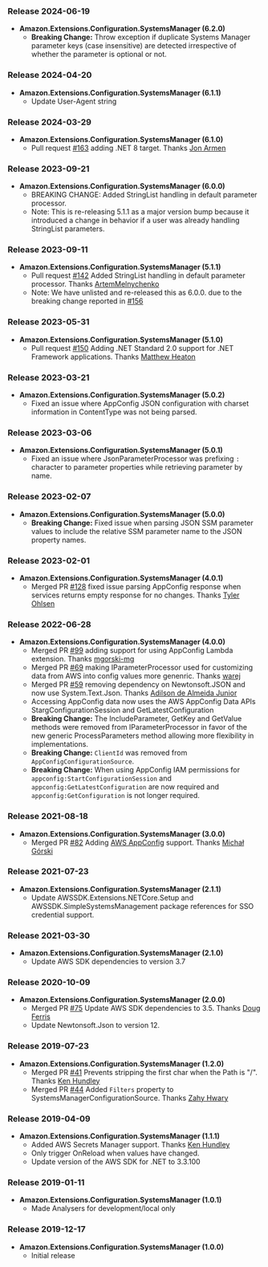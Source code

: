 ﻿### Release 2024-06-19
* **Amazon.Extensions.Configuration.SystemsManager (6.2.0)**
  * **Breaking Change:** Throw exception if duplicate Systems Manager parameter keys (case insensitive) are detected irrespective of whether the parameter is optional or not.

### Release 2024-04-20
* **Amazon.Extensions.Configuration.SystemsManager (6.1.1)**
  * Update User-Agent string

### Release 2024-03-29
* **Amazon.Extensions.Configuration.SystemsManager (6.1.0)**
   * Pull request [#163](https://github.com/aws/aws-dotnet-extensions-configuration/pull/163) adding .NET 8 target. Thanks [Jon Armen](https://github.com/jon-armen)
   
### Release 2023-09-21
* **Amazon.Extensions.Configuration.SystemsManager (6.0.0)**
   * BREAKING CHANGE: Added StringList handling in default parameter processor.
   * Note: This is re-releasing 5.1.1 as a major version bump because it introduced a change in behavior if a user was already handling StringList parameters.

### Release 2023-09-11
* **Amazon.Extensions.Configuration.SystemsManager (5.1.1)**
   * Pull request [#142](https://github.com/aws/aws-dotnet-extensions-configuration/pull/142) Added StringList handling in default parameter processor. Thanks [ArtemMelnychenko](https://github.com/Plazmius)
   * Note: We have unlisted and re-released this as 6.0.0. due to the breaking change reported in [#156](https://github.com/aws/aws-dotnet-extensions-configuration/issues/156)

### Release 2023-05-31
* **Amazon.Extensions.Configuration.SystemsManager (5.1.0)**
   * Pull request [#150](https://github.com/aws/aws-dotnet-extensions-configuration/pull/150) Adding .NET Standard 2.0 support for .NET Framework applications. Thanks [Matthew Heaton](https://github.com/heatonmatthew)

### Release 2023-03-21
* **Amazon.Extensions.Configuration.SystemsManager (5.0.2)**
   * Fixed an issue where AppConfig JSON configuration with charset information in ContentType was not being parsed.

### Release 2023-03-06
* **Amazon.Extensions.Configuration.SystemsManager (5.0.1)**
   * Fixed an issue where JsonParameterProcessor was prefixing `:` character to parameter properties while retrieving parameter by name.

### Release 2023-02-07
* **Amazon.Extensions.Configuration.SystemsManager (5.0.0)**
   * **Breaking Change:** Fixed issue when parsing JSON SSM parameter values to include the relative SSM parameter name to the JSON property names.

### Release 2023-02-01
* **Amazon.Extensions.Configuration.SystemsManager (4.0.1)**
   * Merged PR [#128](https://github.com/aws/aws-dotnet-extensions-configuration/pull/128) fixed issue parsing AppConfig response when services returns empty response for no changes. Thanks  [Tyler Ohlsen](https://github.com/tylerohlsen)

### Release 2022-06-28
* **Amazon.Extensions.Configuration.SystemsManager (4.0.0)**
   * Merged PR [#99](https://github.com/aws/aws-dotnet-extensions-configuration/pull/99) adding support for using AppConfig Lambda extension. Thanks [mgorski-mg](https://github.com/mgorski-mg)
   * Merged PR [#69](https://github.com/aws/aws-dotnet-extensions-configuration/pull/69) making IParameterProcessor used for customizing data from AWS into config values more genenric. Thanks [warej](https://github.com/warej)   
   * Merged PR [#59](https://github.com/aws/aws-dotnet-extensions-configuration/pull/59) removing dependency on Newtonsoft.JSON and now use System.Text.Json. Thanks [Adilson de Almeida Junior](https://github.com/Adilson)
   * Accessing AppConfig data now uses the AWS AppConfig Data APIs StargConfigurationSession and GetLatestConfiguration
   * **Breaking Change:** The IncludeParameter, GetKey and GetValue methods were removed from IParameterProcessor in favor of the new generic ProcessParameters method allowing more flexibility in implementations.
   * **Breaking Change:** `ClientId` was removed from `AppConfigConfigurationSource`.
   * **Breaking Change:** When using AppConfig IAM permissions for `appconfig:StartConfigurationSession` and `appconfig:GetLatestConfiguration` are now required and `appconfig:GetConfiguration` is not longer required.



### Release 2021-08-18
* **Amazon.Extensions.Configuration.SystemsManager (3.0.0)**
    * Merged PR [#82](https://github.com/aws/aws-dotnet-extensions-configuration/pull/82) Adding [AWS AppConfig](https://docs.aws.amazon.com/appconfig/latest/userguide/what-is-appconfig.html) support. Thanks [Michał Górski](https://github.com/mgorski-mg)

### Release 2021-07-23
* **Amazon.Extensions.Configuration.SystemsManager (2.1.1)**
    * Update AWSSDK.Extensions.NETCore.Setup and AWSSDK.SimpleSystemsManagement package references for SSO credential support. 

### Release 2021-03-30
* **Amazon.Extensions.Configuration.SystemsManager (2.1.0)**
    * Update AWS SDK dependencies to version 3.7

### Release 2020-10-09
* **Amazon.Extensions.Configuration.SystemsManager (2.0.0)**
    * Merged PR [#75](https://github.com/aws/aws-dotnet-extensions-configuration/pull/75) Update AWS SDK dependencies to 3.5. Thanks [Doug Ferris](https://github.com/doug-ferris)
    * Update Newtonsoft.Json to version 12.

### Release 2019-07-23
* **Amazon.Extensions.Configuration.SystemsManager (1.2.0)**
    * Merged PR [#41](https://github.com/aws/aws-dotnet-extensions-configuration/pull/41) Prevents stripping the first char when the Path is "/". Thanks [Ken Hundley](https://github.com/KenHundley)
    * Merged PR [#44](https://github.com/aws/aws-dotnet-extensions-configuration/pull/44) Added `Filters` property to SystemsManagerConfigurationSource. Thanks [Zahy Hwary](https://github.com/zahycs)

### Release 2019-04-09
* **Amazon.Extensions.Configuration.SystemsManager (1.1.1)**
    * Added AWS Secrets Manager support. Thanks [Ken Hundley](https://github.com/KenHundley)
    * Only trigger OnReload when values have changed.
    * Update version of the AWS SDK for .NET to 3.3.100

### Release 2019-01-11
* **Amazon.Extensions.Configuration.SystemsManager (1.0.1)**
  * Made Analysers for development/local only


### Release 2019-12-17
* **Amazon.Extensions.Configuration.SystemsManager (1.0.0)**
  * Initial release
